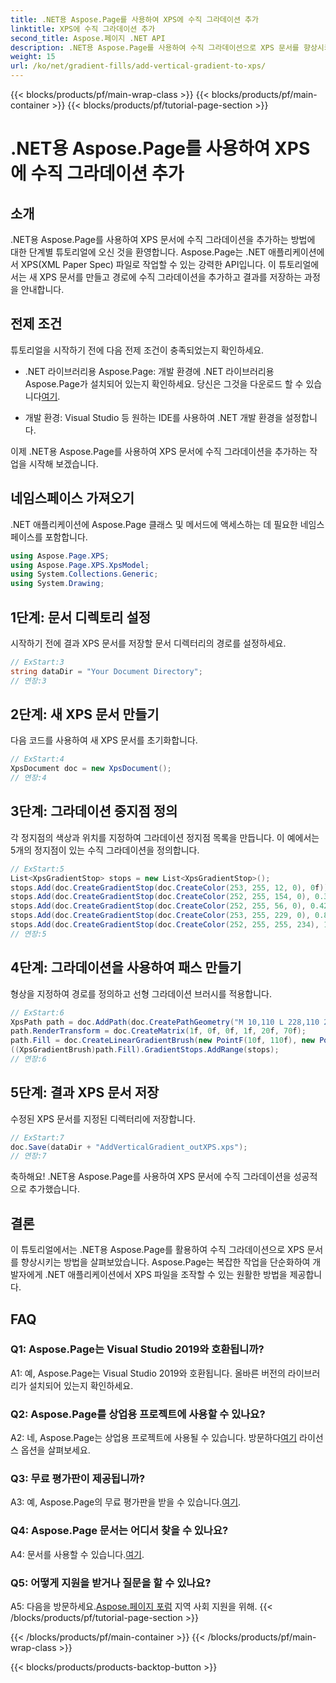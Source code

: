 ```yaml
---
title: .NET용 Aspose.Page를 사용하여 XPS에 수직 그라데이션 추가
linktitle: XPS에 수직 그라데이션 추가
second_title: Aspose.페이지 .NET API
description: .NET용 Aspose.Page를 사용하여 수직 그라데이션으로 XPS 문서를 향상시키는 방법을 알아보세요. 원활한 통합을 위한 단계별 가이드를 따르세요.
weight: 15
url: /ko/net/gradient-fills/add-vertical-gradient-to-xps/
---
```


{{< blocks/products/pf/main-wrap-class >}}
{{< blocks/products/pf/main-container >}}
{{< blocks/products/pf/tutorial-page-section >}}

# .NET용 Aspose.Page를 사용하여 XPS에 수직 그라데이션 추가

## 소개

.NET용 Aspose.Page를 사용하여 XPS 문서에 수직 그라데이션을 추가하는 방법에 대한 단계별 튜토리얼에 오신 것을 환영합니다. Aspose.Page는 .NET 애플리케이션에서 XPS(XML Paper Spec) 파일로 작업할 수 있는 강력한 API입니다. 이 튜토리얼에서는 새 XPS 문서를 만들고 경로에 수직 그라데이션을 추가하고 결과를 저장하는 과정을 안내합니다.

## 전제 조건

튜토리얼을 시작하기 전에 다음 전제 조건이 충족되었는지 확인하세요.

-  .NET 라이브러리용 Aspose.Page: 개발 환경에 .NET 라이브러리용 Aspose.Page가 설치되어 있는지 확인하세요. 당신은 그것을 다운로드 할 수 있습니다[여기](https://releases.aspose.com/page/net/).

- 개발 환경: Visual Studio 등 원하는 IDE를 사용하여 .NET 개발 환경을 설정합니다.

이제 .NET용 Aspose.Page를 사용하여 XPS 문서에 수직 그라데이션을 추가하는 작업을 시작해 보겠습니다.

## 네임스페이스 가져오기

.NET 애플리케이션에 Aspose.Page 클래스 및 메서드에 액세스하는 데 필요한 네임스페이스를 포함합니다.

```csharp
using Aspose.Page.XPS;
using Aspose.Page.XPS.XpsModel;
using System.Collections.Generic;
using System.Drawing;
```

## 1단계: 문서 디렉토리 설정

시작하기 전에 결과 XPS 문서를 저장할 문서 디렉터리의 경로를 설정하세요.

```csharp
// ExStart:3
string dataDir = "Your Document Directory";
// 연장:3
```

## 2단계: 새 XPS 문서 만들기

다음 코드를 사용하여 새 XPS 문서를 초기화합니다.

```csharp
// ExStart:4
XpsDocument doc = new XpsDocument();
// 연장:4
```

## 3단계: 그라데이션 중지점 정의

각 정지점의 색상과 위치를 지정하여 그라데이션 정지점 목록을 만듭니다. 이 예에서는 5개의 정지점이 있는 수직 그라데이션을 정의합니다.

```csharp
// ExStart:5
List<XpsGradientStop> stops = new List<XpsGradientStop>();
stops.Add(doc.CreateGradientStop(doc.CreateColor(253, 255, 12, 0), 0f));
stops.Add(doc.CreateGradientStop(doc.CreateColor(252, 255, 154, 0), 0.359375f));
stops.Add(doc.CreateGradientStop(doc.CreateColor(252, 255, 56, 0), 0.424805f));
stops.Add(doc.CreateGradientStop(doc.CreateColor(253, 255, 229, 0), 0.879883f));
stops.Add(doc.CreateGradientStop(doc.CreateColor(252, 255, 255, 234), 1f));
// 연장:5
```

## 4단계: 그라데이션을 사용하여 패스 만들기

형상을 지정하여 경로를 정의하고 선형 그라데이션 브러시를 적용합니다.

```csharp
// ExStart:6
XpsPath path = doc.AddPath(doc.CreatePathGeometry("M 10,110 L 228,110 228,200 10,200"));
path.RenderTransform = doc.CreateMatrix(1f, 0f, 0f, 1f, 20f, 70f);
path.Fill = doc.CreateLinearGradientBrush(new PointF(10f, 110f), new PointF(10f, 200f));
((XpsGradientBrush)path.Fill).GradientStops.AddRange(stops);
// 연장:6
```

## 5단계: 결과 XPS 문서 저장

수정된 XPS 문서를 지정된 디렉터리에 저장합니다.

```csharp
// ExStart:7
doc.Save(dataDir + "AddVerticalGradient_outXPS.xps");
// 연장:7
```

축하해요! .NET용 Aspose.Page를 사용하여 XPS 문서에 수직 그라데이션을 성공적으로 추가했습니다.

## 결론

이 튜토리얼에서는 .NET용 Aspose.Page를 활용하여 수직 그라데이션으로 XPS 문서를 향상시키는 방법을 살펴보았습니다. Aspose.Page는 복잡한 작업을 단순화하여 개발자에게 .NET 애플리케이션에서 XPS 파일을 조작할 수 있는 원활한 방법을 제공합니다.

## FAQ

### Q1: Aspose.Page는 Visual Studio 2019와 호환됩니까?

A1: 예, Aspose.Page는 Visual Studio 2019와 호환됩니다. 올바른 버전의 라이브러리가 설치되어 있는지 확인하세요.

### Q2: Aspose.Page를 상업용 프로젝트에 사용할 수 있나요?

 A2: 네, Aspose.Page는 상업용 프로젝트에 사용될 수 있습니다. 방문하다[여기](https://purchase.aspose.com/buy) 라이선스 옵션을 살펴보세요.

### Q3: 무료 평가판이 제공됩니까?

 A3: 예, Aspose.Page의 무료 평가판을 받을 수 있습니다.[여기](https://releases.aspose.com/).

### Q4: Aspose.Page 문서는 어디서 찾을 수 있나요?

 A4: 문서를 사용할 수 있습니다.[여기](https://reference.aspose.com/page/net/).

### Q5: 어떻게 지원을 받거나 질문을 할 수 있나요?

 A5: 다음을 방문하세요.[Aspose.페이지 포럼](https://forum.aspose.com/c/page/39) 지역 사회 지원을 위해.
{{< /blocks/products/pf/tutorial-page-section >}}

{{< /blocks/products/pf/main-container >}}
{{< /blocks/products/pf/main-wrap-class >}}

{{< blocks/products/products-backtop-button >}}
